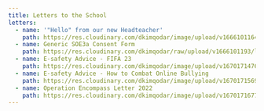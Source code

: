 ```yaml
---
title: Letters to the School
letters:
  - name: '"Hello" from our new Headteacher'
    path: https://res.cloudinary.com/dkimqodar/image/upload/v1666101164/letters/whole%20school/introductory-letter-050922-3-_l1yefi.pdf
  - name: Generic SOE3a Consent Form
    path: https://res.cloudinary.com/dkimqodar/raw/upload/v1666101193/letters/whole%20school/generic-soe3a_form-sept-2022-1-_paw7zt.doc
  - name: E-safety Advice - FIFA 23
    path: https://res.cloudinary.com/dkimqodar/image/upload/v1670171476/letters/y2/E-safety_Advice_Fifa_23_q5jfmf.pdf
  - name: E-safety Advice - How to Combat Online Bullying
    path: https://res.cloudinary.com/dkimqodar/image/upload/v1670171569/letters/y2/E-safety_Advice_How_to_combat_Online_Bullying_alws8w.pdf
  - name: Operation Encompass Letter 2022
    path: https://res.cloudinary.com/dkimqodar/image/upload/v1670171677/letters/y2/Operation_Encompass_Letter_2022_rximgx.pdf
---
```

